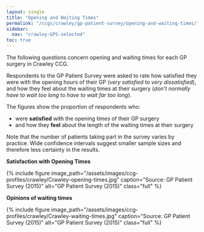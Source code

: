 ```yaml
---
layout: single
title: "Opening and Waiting Times"
permalink: "/ccgs/crawley/gp-patient-survey/opening-and-waiting-times/"
sidebar:
  nav: "crawley-GPS-selected"
toc: true
---
```


The following questions concern opening and waiting times for each GP surgery in Crawley CCG.

Respondents to the GP Patient Survey were asked to rate how satisfied they were with the opening hours of their GP (*very satisfied* to *very dissatisfied*), and how they feel about the waiting times at their surgery (*don't normally have to wait too long* to *have to wait far too long*).

The figures show the proportion of respondents who:

- were **satisfied** with the opening times of their GP surgery
- and how they **feel** about the length of the waiting times at their surgery

Note that the number of patients taking part in the survey varies by practice. Wide confidence intervals suggest smaller sample sizes and therefore less certainty in the results.

**Satisfaction with Opening Times**

{% include figure image_path="/assets/images/ccg-profiles/crawley/Crawley-opening-times.jpg" caption="Source: GP Patient Survey (2015)" alt="GP Patient Survey (2015)" class="full" %}

**Opinions of waiting times**

{% include figure image_path="/assets/images/ccg-profiles/crawley/Crawley-waiting-times.jpg" caption="Source: GP Patient Survey (2015)" alt="GP Patient Survey (2015)" class="full" %}